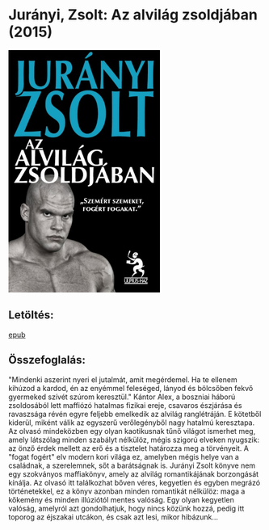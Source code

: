 # <a name="id_374">Jurányi, Zsolt: Az alvilág zsoldjában (2015)</a>
<img src="https://github.com/BercziSandor/calibre_lib/raw/main/Juranyi%2C%20Zsolt/Az%20alvilag%20zsoldjaban%20%28374%29/cover.jpg" alt="cover" width="300"/>

## Letöltés:
[epub](https://github.com/BercziSandor/calibre_lib/raw/main/Juranyi%2C%20Zsolt/Az%20alvilag%20zsoldjaban%20%28374%29/Az%20alvilag%20zsoldjaban%20-%20Juranyi%2C%20Zsolt.epub)

## Összefoglalás:
<div>
<p>"Mindenki aszerint nyeri el jutalmát, amit megérdemel. Ha te ellenem kihúzod a kardod, én az enyémmel feleséged, lányod és bölcsőben fekvő gyermeked szívét szúrom keresztül." Kántor Alex, a boszniai háború zsoldosából lett maffiózó hatalmas fizikai ereje, csavaros észjárása és ravaszsága révén egyre feljebb emelkedik az alvilág ranglétráján. E kötetből kiderül, miként válik az egyszerű verőlegényből nagy hatalmú keresztapa. Az olvasó mindeközben egy olyan kaotikusnak tűnő világot ismerhet meg, amely látszólag minden szabályt nélkülöz, mégis szigorú elveken nyugszik: az önző érdek mellett az erő és a tisztelet határozza meg a törvényeit. A "fogat fogért" elv modern kori világa ez, amelyben mégis helye van a családnak, a szerelemnek, sőt a barátságnak is. Jurányi Zsolt könyve nem egy szokványos maffiakönyv, amely az alvilág romantikájának borzongását kínálja. Az olvasó itt találkozhat bőven véres, kegyetlen és egyben megrázó történetekkel, ez a könyv azonban minden romantikát nélkülöz: maga a kőkemény és minden illúziótól mentes valóság. Egy olyan kegyetlen valóság, amelyról azt gondolhatjuk, hogy nincs közünk hozzá, pedig itt toporog az éjszakai utcákon, és csak azt lesi, mikor hibázunk...</p></div>

